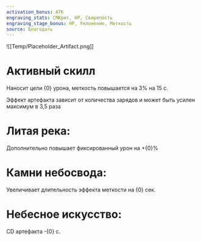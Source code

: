 ```yaml
---
activation_bonus: АТК
engraving_stats: СМКрит, HP, Свирепость
engraving_stage_bonus: HP, Уклонение, Меткость
source: Благодать
---
```

![[Temp/Placeholder_Artifact.png]]
# Активный скилл
Наносит цели {0} урона, меткость повышается на 3% на 15 с.

Эффект артефакта зависит от количества зарядов и может быть усилен максимум в 3,5 раза

# Литая река: 
Дополнительно повышает фиксированный урон на +{0}%
# Камни небосвода: 
Увеличивает длительность эффекта меткости на {0} сек.
# Небесное искусство: 
CD артефакта -{0} с.
